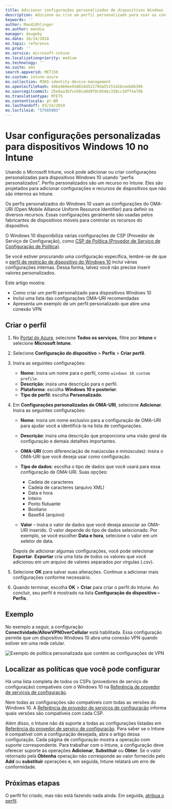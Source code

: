 ```yaml
---
title: Adicionar configurações personalizadas de dispositivos Windows 10 no Microsoft Intune – Azure | Microsoft Docs
description: Adicione ou crie um perfil personalizado para usar as configurações de OMA-URI para dispositivos que executam o Windows 10 no Microsoft Intune. Use um perfil personalizado para adicionar configurações personalizadas.
keywords: ''
author: MandiOhlinger
ms.author: mandia
manager: dougeby
ms.date: 10/24/2018
ms.topic: reference
ms.prod: ''
ms.service: microsoft-intune
ms.localizationpriority: medium
ms.technology: ''
ms.suite: ems
search.appverid: MET150
ms.custom: intune-azure
ms.collection: M365-identity-device-management
ms.openlocfilehash: 44be460ee910818d52179da55151d1bceeb8b306
ms.sourcegitcommit: 25e6aa3bfce58ce8d9f8c054bc338cc3dff4a78b
ms.translationtype: MTE75
ms.contentlocale: pt-BR
ms.lasthandoff: 03/14/2019
ms.locfileid: "57565903"
---
```

# <a name="use-custom-settings-for-windows-10-devices-in-intune"></a>Usar configurações personalizadas para dispositivos Windows 10 no Intune

Usando o Microsoft Intune, você pode adicionar ou criar configurações personalizadas para dispositivos Windows 10 usando "perfis personalizados". Perfis personalizados são um recurso no Intune. Eles são projetados para adicionar configurações e recursos de dispositivos que não são internos ao Intune.

Os perfis personalizados do Windows 10 usam as configurações do OMA-URI (Open Mobile Alliance Uniform Resource Identifier) para definir os diversos recursos. Essas configurações geralmente são usadas pelos fabricantes de dispositivos móveis para controlar os recursos do dispositivo. 

O Windows 10 disponibiliza várias configurações de CSP (Provedor de Serviço de Configuração), como [CSP de Política (Provedor de Serviço de Configuração de Política)](https://technet.microsoft.com/itpro/windows/manage/how-it-pros-can-use-configuration-service-providers).

Se você estiver procurando uma configuração específica, lembre-se de que o [perfil de restrição de dispositivo do Windows 10](device-restrictions-windows-10.md) inclui várias configurações internas. Dessa forma, talvez você não precise inserir valores personalizados.

Este artigo mostra:

- Como criar um perfil personalizado para dispositivos Windows 10
- Inclui uma lista das configurações OMA-URI recomendadas
- Apresenta um exemplo de um perfil personalizado que abre uma conexão VPN

## <a name="create-the-profile"></a>Criar o perfil

1. No [Portal do Azure](https://portal.azure.com), selecione **Todos os serviços**, filtre por **Intune** e selecione **Microsoft Intune**.
2. Selecione **Configuração do dispositivo** > **Perfis** > **Criar perfil**.
3. Insira as seguintes configurações:

    - **Nome**: insira um nome para o perfil, como `windows 10 custom profile`.
    - **Descrição:** insira uma descrição para o perfil.
    - **Plataforma**: escolha **Windows 10 e posterior**.
    - **Tipo de perfil**: escolha **Personalizado**.

4. Em **Configurações personalizadas de OMA-URI**, selecione **Adicionar**. Insira as seguintes configurações:

    - **Nome**: insira um nome exclusivo para a configuração de OMA-URI para ajudar você a identificá-la na lista de configurações.
    - **Descrição**: insira uma descrição que proporciona uma visão geral da configuração e demais detalhes importantes.
    - **OMA-URI** (com diferenciação de maiúsculas e minúsculas): insira o OMA-URI que você deseja usar como configuração.
    - **Tipo de dados**: escolha o tipo de dados que você usará para essa configuração de OMA-URI. Suas opções:

        - Cadeia de caracteres
        - Cadeia de caracteres (arquivo XML)
        - Data e hora
        - Inteiro
        - Ponto flutuante
        - Booliano
        - Base64 (arquivo)

    - **Valor** – insira o valor de dados que você deseja associar ao OMA-URI inserido. O valor depende do tipo de dados selecionado. Por exemplo, se você escolher **Data e hora**, selecione o valor em um seletor de data.

    Depois de adicionar algumas configurações, você pode selecionar **Exportar**. **Exportar** cria uma lista de todos os valores que você adicionou em um arquivo de valores separados por vírgulas (.csv).

5. Selecione **OK** para salvar suas alterações. Continue a adicionar mais configurações conforme necessário.
6. Quando terminar, escolha **OK** > **Criar** para criar o perfil do Intune. Ao concluir, seu perfil é mostrado na lista **Configuração do dispositivo – Perfis**.

## <a name="example"></a>Exemplo

No exemplo a seguir, a configuração **Conectividade/AllowVPNOverCellular** está habilitada. Essa configuração permite que um dispositivo Windows 10 abra uma conexão VPN quando estiver em uma rede celular.

![Exemplo de política personalizada que contém as configurações de VPN](./media/custom-policy-example.png)

## <a name="find-the-policies-you-can-configure"></a>Localizar as políticas que você pode configurar

Há uma lista completa de todos os CSPs (provedores de serviço de configuração) compatíveis com o Windows 10 na [Referência de provedor de serviços de configuração](https://msdn.microsoft.com/windows/hardware/commercialize/customize/mdm/configuration-service-provider-reference).

Nem todas as configurações são compatíveis com todas as versões do Windows 10. A [Referência de provedor de serviços de configuração](https://msdn.microsoft.com/windows/hardware/commercialize/customize/mdm/configuration-service-provider-reference) informa quais versões são compatíveis com cada CSP.

Além disso, o Intune não dá suporte a todas as configurações listadas em [Referência do provedor de serviço de configuração](https://msdn.microsoft.com/windows/hardware/commercialize/customize/mdm/configuration-service-provider-reference). Para saber se o Intune é compatível com a configuração desejada, abra o artigo dessa configuração. Cada página de configuração mostra a operação com suporte correspondente. Para trabalhar com o Intune, a configuração deve oferecer suporte às operações **Adicionar**, **Substituir** ou **Obter**. Se o valor retornado pela **Obtenha** operação não corresponde ao valor fornecido pelo **Add** ou **substituir** operações e, em seguida, Intune relatará um erro de conformidade.

## <a name="next-steps"></a>Próximas etapas

O perfil foi criado, mas não está fazendo nada ainda. Em seguida, [atribua o perfil](device-profile-assign.md).

